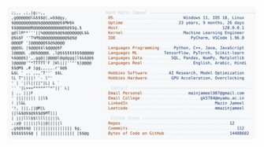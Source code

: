 <picture>
  <source srcset="https://raw.githubusercontent.com/mmazinjameel/mmazinjameel/main/dark_mode.svg?v=1756671028" media="(prefers-color-scheme: dark)">
  <img src="https://raw.githubusercontent.com/mmazinjameel/mmazinjameel/main/light_mode.svg?v=1756671028">
</picture>
